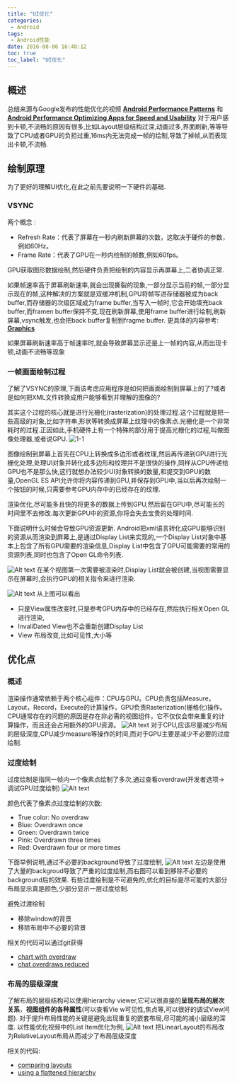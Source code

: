 ```yaml
---
title: "UI优化"
categories:
 - Android
tags:
 - Android性能
date: 2016-08-06 16:40:12
toc: true
toc_label: "UI优化"
---
```


## 概述
总结来源与Google发布的性能优化的视频 **[Android Performance Patterns](https://www.youtube.com/playlist?list=PLWz5rJ2EKKc9CBxr3BVjPTPoDPLdPIFCE)** 和   **[Android Performance Optimizing Apps for Speed and Usability](https://www.udacity.com/course/android-performance--ud825)**
对于用户感到卡顿,不流畅的原因有很多,比如Layout层级结构过深,动画过多,界面刷新,等等导致了CPU或者GPU的负担过重,16ms内无法完成一帧的绘制,导致了掉帧,从而表现出卡顿,不流畅.

## 绘制原理
为了更好的理解UI优化,在此之前先要说明一下硬件的基础.

### VSYNC
两个概念 :

- Refresh Rate：代表了屏幕在一秒内刷新屏幕的次数，这取决于硬件的参数，例如60Hz。
- Frame Rate：代表了GPU在一秒内绘制的帧数,例如60fps。

GPU获取图形数据绘制,然后硬件负责把绘制的内容显示再屏幕上,二者协调正常.

如果帧速率高于屏幕刷新速率,就会出现撕裂的现象,一部分显示当前的帧,一部分显示现在的帧,这种解决的方案就是双缓冲机制,GPU将帧写进存储器被成为back buffer,而存储器的次级区域成为frame buffer,当写入一帧时,它会开始填充back buffer,而framen buffer保持不变,现在刷新屏幕,使用frame buffer进行绘制,刷新屏幕,vsync触发,也会把back buffer复制到fragme buffer.
更具体的内容参考: **[Graphics](http://source.android.com/devices/graphics/index.html)**

如果屏幕刷新速率高于帧速率时,就会导致屏幕显示还是上一帧的内容,从而出现卡顿,动画不流畅等现象

### 一帧画面绘制过程
   了解了VSYNC的原理,下面该考虑应用程序是如何把画面绘制到屏幕上的了?或者是如何把XML文件转换成用户能够看到并理解的图像的?

  其实这个过程的核心就是进行光栅化(rasterization)的处理过程.这个过程就是把一些高级的对象,比如字符串,形状等转换成屏幕上纹理中的像素点.光栅化是一个非常耗时的过程.正因如此,手机硬件上有一个特殊的部分用于提高光栅化的过程,叫做图像处理器,或者说GPU.
  ![1-1](https://raw.githubusercontent.com/wangfei1991/wangfei1991.github.com_raw_important/master/android%E7%95%8C%E9%9D%A2%E6%98%BE%E7%A4%BA%E6%8A%BD%E8%B1%A1%E5%9B%BE.png )

图像绘制到屏幕上首先在CPU上转换成多边形或者纹理,然后再传递到GPU进行光栅化处理,处理UI对象并转化成多边形和纹理并不是很快的操作,同样从CPU传递给GPU也不是那么快,这行就想办法较少UI对象转换的数量,和提交到GPU的数量,OpenGL ES API允许你将内容传递到GPU,并保存到GPU中,当以后再次绘制一个按钮的时候,只需要参考GPU内存中的已经存在的纹理.

 渲染优化,尽可能多且快的将更多的数据上传到GPU,然后留在GPU中,尽可能长的时间里不去修改.每次更新GPU中的资源,你将会失去宝贵的处理时间.

 下面说明什么时候会导致GPU资源更新.
 Android把xml语言转化成GPU能够识别的资源从而渲染到屏幕上,是通过Display List来实现的,一个Display List对象中基本上包含了所有GPU需要的渲染信息,Display List中包含了GPU可能需要的常用的资源列表,同时也包含了Open GL命令列表.

 ![Alt text](https://raw.githubusercontent.com/wangfei1991/wangfei1991.github.com_raw_important/master/displayList%E5%88%9B%E5%BB%BA%E8%BF%87%E7%A8%8B.png)
在某个视图第一次需要被渲染时,Display List就会被创建,当视图需要显示在屏幕时,会执行GPU的相关指令来进行渲染.

![Alt text](https://raw.githubusercontent.com/wangfei1991/wangfei1991.github.com_raw_important/master/layout%E6%B8%B2%E6%9F%93%E8%BF%87%E7%A8%8B.png)
从上图可以看出
- 只是View属性改变时,只是参考GPU内存中的已经存在,然后执行相关Open GL进行渲染,
- InvaliDated View也不会重新创建Display List
- View 布局改变,比如可见性,大小等

## 优化点

### 概述
渲染操作通常依赖于两个核心组件：CPU与GPU。CPU负责包括Measure，Layout，Record，Execute的计算操作，GPU负责Rasterization(栅格化)操作。CPU通常存在的问题的原因是存在非必需的视图组件，它不仅仅会带来重复的计算操作，而且还会占用额外的GPU资源。
![Alt text](https://raw.githubusercontent.com/wangfei1991/wangfei1991.github.com_raw_important/master/android_performance_course_render_problems.jpg)
对于CPU,应该尽量减少布局的层级深度,CPU减少measure等操作的时间,而对于GPU主要是减少不必要的过度绘制.

### 过度绘制
过度绘制是指同一帧内一个像素点绘制了多次,通过查看overdraw(开发者选项-> 调试GPU过度绘制)
![Alt text](https://raw.githubusercontent.com/wangfei1991/wangfei1991.github.com_raw_important/master/overdraw.png)

颜色代表了像素点过度绘制的次数:

- True color: No overdraw
- Blue: Overdrawn once
- Green: Overdrawn twice
- Pink: Overdrawn three times
- Red: Overdrawn four or more times

下面举例说明,通过不必要的background导致了过度绘制,
![Alt text](https://raw.githubusercontent.com/wangfei1991/wangfei1991.github.com_raw_important/master/overdraw_example.png)
左边是使用了大量的backgroud导致了严重的过度绘制,而右图可以看到移除不必要的background后的效果.
有些过度绘制是不可避免的,优化的目标是尽可能的大部分布局显示真是颜色,少部分显示一层过度绘制.

避免过渡绘制

- 移除window的背景
- 移除布局中不必要的背景

相关的代码可以通过git获得

- [chart with overdraw](https://github.com/udacity/ud825-render/tree/1.11_chat_with_overdraws)
- [ chat overdraws reduced](https://github.com/udacity/ud825-render/tree/1.12_chat_overdraws_reduced)

### 布局的层级深度
了解布局的层级结构可以使用hierarchy viewer,它可以很直接的**呈现布局的层次关系**，**视图组件的各种属性**(可以查看Vie
w可见性,焦点等,可以很好的调试View问题).
对于提升布局性能的关键是避免出现重复的嵌套布局,尽可能的减小层级的深度.
以性能优化视频中的List Item优化为例,
![Alt text](https://raw.githubusercontent.com/wangfei1991/wangfei1991.github.com_raw_important/master/%E5%87%8F%E5%B0%91%E5%B1%82%E7%BA%A7%E7%BB%93%E6%9E%84.png)
把LinearLayout的布局改为RelativeLayout布局从而减少了布局层级深度

相关的代码:

- [comparing layouts](https://github.com/udacity/ud825-render/tree/1.31_comparing_layouts)
- [using a flattened hierarchy](https://github.com/udacity/ud825-render/tree/1.32_using_a_flattened_hierarchy)
